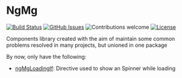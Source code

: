 # NgMg

[![Build Status](https://travis-ci.org/klugjo/hexo-autolinker.svg?branch=master)](https://travis-ci.org/bebeto84/ng-mg)
[![GitHub Issues](https://img.shields.io/github/issues/bebeto84/ng-mg.svg)](https://github.com/bebeto84/ng-mg/issues)
![Contributions welcome](https://img.shields.io/badge/contributions-welcome-orange.svg)
[![License](https://img.shields.io/badge/license-MIT-blue.svg)](https://opensource.org/licenses/MIT)

Components library created with the aim of maintain some common problems resolved in many projects, but unioned in one package

By now, only have the following:
 * [ngMgLoadingIf](/projects/loading-if): Directive used to show an Spinner while loading
